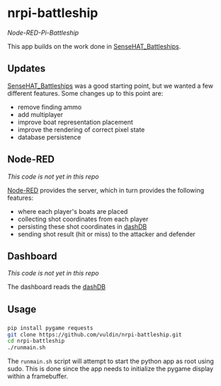 # nrpi-battleship
*Node-RED-Pi-Battleship*

This app builds on the work done in [SenseHAT_Battleships](https://github.com/TeCoEd/SenseHAT_Battleships).

## Updates
[SenseHAT_Battleships](https://github.com/TeCoEd/SenseHAT_Battleships) was a good starting point, but we wanted a few different features.
Some changes up to this point are:
- remove finding ammo
- add multiplayer
- improve boat representation placement
- improve the rendering of correct pixel state
- database persistence

## Node-RED
*This code is not yet in this repo*

[Node-RED](https://nodered.org/) provides the server, which in turn provides the following features:
- where each player's boats are placed
- collecting shot coordinates from each player
- persisting these shot coordinates in [dashDB](https://www.ibm.com/analytics/us/en/technology/cloud-data-services/dashdb/)
- sending shot result (hit or miss) to the attacker and defender

## Dashboard
*This code is not yet in this repo*

The dashboard reads the [dashDB](https://www.ibm.com/analytics/us/en/technology/cloud-data-services/dashdb/)

## Usage
###
```bash
pip install pygame requests
git clone https://github.com/vuldin/nrpi-battleship.git
cd nrpi-battleship
./runmain.sh
```
The `runmain.sh` script will attempt to start the python app as root using sudo.
This is done since the app needs to initialize the pygame display within a framebuffer.
